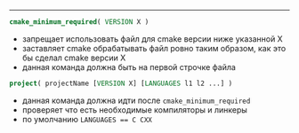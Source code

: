 ___
```cmake
cmake_minimum_required( VERSION X )
```
- запрещает использовать файл для cmake версии ниже указанной X
- заставляет cmake обрабатывать файл ровно таким образом, как это бы сделал cmake версии X
- данная команда должна быть на первой строчке файла

```cmake
project( projectName [VERSION X] [LANGUAGES l1 l2 ...] )
```
- данная команда должна идти после `cmake_minimum_required`
- проверяет что есть необходимые компиляторы и линкеры
- по умолчанию `LANGUAGES == C CXX`